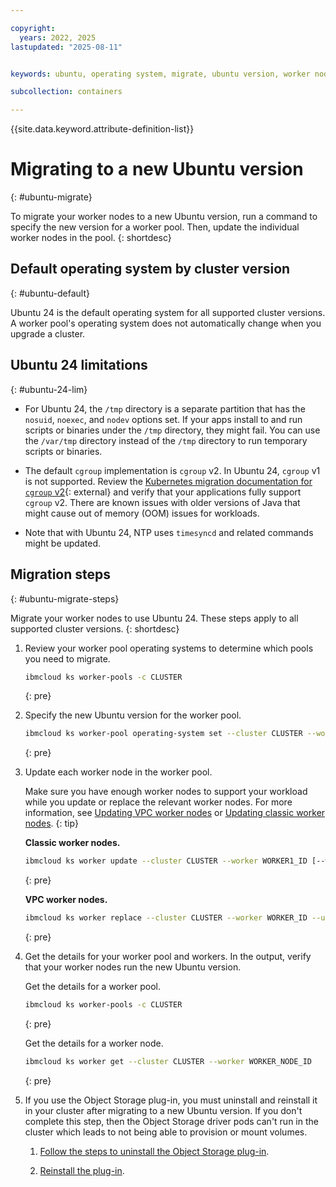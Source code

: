 ```yaml
---

copyright:
  years: 2022, 2025
lastupdated: "2025-08-11"


keywords: ubuntu, operating system, migrate, ubuntu version, worker nodes

subcollection: containers

---
```


{{site.data.keyword.attribute-definition-list}}



# Migrating to a new Ubuntu version
{: #ubuntu-migrate}

To migrate your worker nodes to a new Ubuntu version, run a command to specify the new version for a worker pool. Then, update the individual worker nodes in the pool.
{: shortdesc}

## Default operating system by cluster version
{: #ubuntu-default}

Ubuntu 24 is the default operating system for all supported cluster versions. A worker pool's operating system does not automatically change when you upgrade a cluster.

## Ubuntu 24 limitations
{: #ubuntu-24-lim}

- For Ubuntu 24, the `/tmp` directory is a separate partition that has the `nosuid`, `noexec`, and `nodev` options set. If your apps install to and run scripts or binaries under the `/tmp` directory, they might fail. You can use the `/var/tmp` directory instead of the `/tmp` directory to run temporary scripts or binaries.

- The default `cgroup` implementation is `cgroup` v2. In Ubuntu 24, `cgroup` v1 is not supported. Review the [Kubernetes migration documentation for `cgroup` v2](https://kubernetes.io/docs/concepts/architecture/cgroups/#migrating-to-cgroup-v2){: external} and verify that your applications fully support `cgroup` v2. There are known issues with older versions of Java that might cause out of memory (OOM) issues for workloads.

- Note that with Ubuntu 24, NTP uses `timesyncd` and related commands might be updated.


## Migration steps
{: #ubuntu-migrate-steps}

Migrate your worker nodes to use Ubuntu 24. These steps apply to all supported cluster versions.
{: shortdesc}


1. Review your worker pool operating systems to determine which pools you need to migrate.
    ```sh
    ibmcloud ks worker-pools -c CLUSTER
    ```
    {: pre}

1. Specify the new Ubuntu version for the worker pool. 

    ```sh
    ibmcloud ks worker-pool operating-system set --cluster CLUSTER --worker-pool POOL --operating-system UBUNTU_24_64
    ```
    {: pre}

1. Update each worker node in the worker pool.

    Make sure you have enough worker nodes to support your workload while you update or replace the relevant worker nodes. For more information, see [Updating VPC worker nodes](/docs/containers?topic=containers-update&interface=ui#vpc_worker_node) or [Updating classic worker nodes](/docs/containers?topic=containers-update&interface=ui#worker_node).
    {: tip}

    **Classic worker nodes.**
    ```sh
    ibmcloud ks worker update --cluster CLUSTER --worker WORKER1_ID [--worker WORKER2_ID] 
    ```
    {: pre}

    **VPC worker nodes.**
    ```sh
    ibmcloud ks worker replace --cluster CLUSTER --worker WORKER_ID --update
    ```
    {: pre}

1. Get the details for your worker pool and workers. In the output, verify that your worker nodes run the new Ubuntu version.

    Get the details for a worker pool. 
    ```sh
    ibmcloud ks worker-pools -c CLUSTER
    ```
    {: pre}

    Get the details for a worker node. 
    ```sh
    ibmcloud ks worker get --cluster CLUSTER --worker WORKER_NODE_ID 
    ```
    {: pre}

1. If you use the Object Storage plug-in, you must uninstall and reinstall it in your cluster after migrating to a new Ubuntu version. If you don't complete this step, then the Object Storage driver pods can't run in the cluster which leads to not being able to provision or mount volumes.

    1. [Follow the steps to uninstall the Object Storage plug-in](/docs/openshift?topic=openshift-storage_cos_install#remove_cos_plugin).

    1. [Reinstall the plug-in](/docs/openshift?topic=openshift-storage_cos_install#remove_cos_plugin).



    
